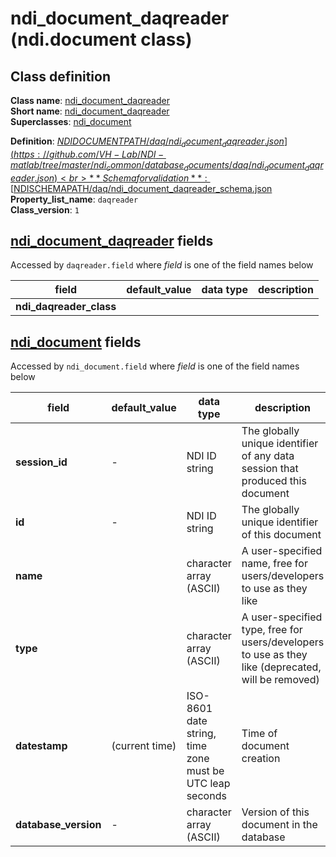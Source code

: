 # ndi_document_daqreader (ndi.document class)

## Class definition

**Class name**: [ndi_document_daqreader](ndi_document_daqreader.md)<br>
**Short name**: [ndi_document_daqreader](ndi_document_daqreader.md)<br>
**Superclasses**: [ndi_document](../ndi_document.md)

**Definition**: [$NDIDOCUMENTPATH/daq/ndi_document_daqreader.json](https://github.com/VH-Lab/NDI-matlab/tree/master/ndi_common/database_documents/daq/ndi_document_daqreader.json)<br>
**Schema for validation**: [$NDISCHEMAPATH/daq/ndi_document_daqreader_schema.json](https://github.com/VH-Lab/NDI-matlab/tree/master/ndi_common/schema_documents/daq/ndi_document_daqreader_schema.json)<br>
**Property_list_name**: `daqreader`<br>
**Class_version**: `1`<br>


## [ndi_document_daqreader](ndi_document_daqreader.md) fields

Accessed by `daqreader.field` where *field* is one of the field names below

| field | default_value | data type | description |
| --- | --- | --- | --- |
| **ndi_daqreader_class** |  |  |  |


## [ndi_document](../ndi_document.md) fields

Accessed by `ndi_document.field` where *field* is one of the field names below

| field | default_value | data type | description |
| --- | --- | --- | --- |
| **session_id** | - | NDI ID string | The globally unique identifier of any data session that produced this document |
| **id** | - | NDI ID string | The globally unique identifier of this document |
| **name** |  | character array (ASCII) | A user-specified name, free for users/developers to use as they like |
| **type** |  | character array (ASCII) | A user-specified type, free for users/developers to use as they like (deprecated, will be removed) |
| **datestamp** | (current time) | ISO-8601 date string, time zone must be UTC leap seconds | Time of document creation |
| **database_version** | - | character array (ASCII) | Version of this document in the database |


